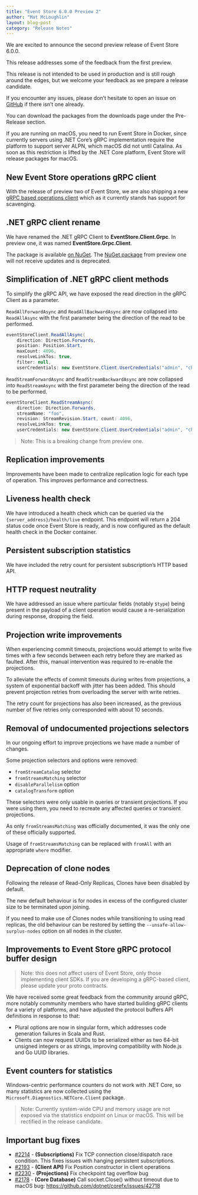 ```yaml
---
title: "Event Store 6.0.0 Preview 2"
author: "Mat McLoughlin"
layout: blog-post
category: "Release Notes"
---
```


We are excited to announce the second preview release of Event Store 6.0.0.

This release addresses some of the feedback from the first preview.

This release is not intended to be used in production and is still rough around the edges, but we welcome your feedback as we prepare a release candidate.

If you encounter any issues, please don’t hesitate to open an issue on [GitHub](https://github.com/eventstore/eventstore) if there isn’t one already.

You can download the packages from the downloads page under the Pre-Release section.

If you are running on macOS, you need to run Event Store in Docker, since currently servers using .NET Core’s gRPC implementation require the platform to support server ALPN, which macOS did not until Catalina. As soon as this restriction is lifted by the .NET Core platform, Event Store will release packages for macOS.

## New Event Store operations gRPC client

With the release of preview two of Event Store, we are also shipping a new [gRPC based operations client](https://www.nuget.org/packages/EventStore.Client.Operations.Grpc/6.0.0-preview2) which as it currently stands has support for scavenging.

## .NET gRPC client rename

We have renamed the .NET gRPC Client to **EventStore.Client.Grpc**. In preview one, it was named **EventStore.Grpc.Client**.

The package is available [on NuGet](https://www.nuget.org/packages/EventStore.Client.Grpc/). The [NuGet package](https://www.nuget.org/packages/EventStore.Grpc.Client/6.0.0-preview1) from preview one will not receive updates and is deprecated.

## Simplification of .NET gRPC client methods

To simplify the gRPC API, we have exposed the read direction in the gRPC Client as a parameter.

`ReadAllForwardAsync` and `ReadAllBackwardAsync` are now collapsed into `ReadAllAsync` with the first parameter being the direction of the read to be performed.

```csharp
eventStoreClient.ReadAllAsync(
    direction: Direction.Forwards,
    position: Position.Start,
    maxCount: 4096,
    resolveLinkTos: true,
    filter: null,
    userCredentials: new EventStore.Client.UserCredentials("admin", "changeit"));
```

`ReadStreamForwardAsync` and `ReadStreamBackwardAsync` are now collapsed into `ReadStreamAsync` with the first parameter being the direction of the read to be performed.

```csharp
eventStoreClient.ReadStreamAsync(
    direction: Direction.Forwards,
    streamName: "foo",
    revision: StreamRevision.Start, count: 4096,
    resolveLinkTos: true,
    userCredentials: new EventStore.Client.UserCredentials("admin", "changeit"));
```

> Note: This is a breaking change from preview one.

## Replication improvements

Improvements have been made to centralize replication logic for each type of operation. This improves performance and correctness.

## Liveness health check

We have introduced a health check which can be queried via the `{server_address}/health/live` endpoint. This endpoint will return a 204 status code once Event Store is ready, and is now configured as the default health check in the Docker container.

## Persistent subscription statistics

We have included the retry count for persistent subscription’s HTTP based API.

## HTTP request neutrality

We have addressed an issue where particular fields (notably `$type`) being present in the payload of a client operation would cause a re-serialization during response, dropping the field.

## Projection write improvements

When experiencing commit timeouts, projections would attempt to write five times with a few seconds between each retry before they are marked as faulted. After this, manual intervention was required to re-enable the projections.

To alleviate the effects of commit timeouts during writes from projections, a system of exponential backoff with jitter has been added. This should prevent projection retries from overloading the server with write retries.

The retry count for projections has also been increased, as the previous number of five retries only corresponded with about 10 seconds.

## Removal of undocumented projections selectors

In our ongoing effort to improve projections we have made a number of changes.

Some projection selectors and options were removed:

- `fromStreamCatalog` selector
- `fromStreamsMatching` selector
- `disableParallelism` option
- `catalogTransform` option

These selectors were only usable in queries or transient projections. If you were using them, you need to recreate any affected queries or transient projections.

As only `fromStreamsMatching` was officially documented, it was the only one of these officially supported.

Usage of `fromStreamsMatching` can be replaced with `fromAll` with an appropriate `where` modifier.

## Deprecation of clone nodes

Following the release of Read-Only Replicas, Clones have been disabled by default.

The new default behaviour is for nodes in excess of the configured cluster size to be terminated upon joining.

If you need to make use of Clones nodes while transitioning to using read replicas, the old behaviour can be restored by setting the `--unsafe-allow-surplus-nodes` option on all nodes in the cluster.

## Improvements to Event Store gRPC protocol buffer design

> Note: this does not affect users of Event Store, only those implementing client SDKs. If you are developing a gRPC-based client, please update your proto contracts.

We have received some great feedback from the community around gRPC, more notably community members who have started building gRPC clients for a variety of platforms, and have adjusted the protocol buffers API definitions in response to that:

- Plural options are now in singular form, which addresses code generation failures in Scala and Rust.
- Clients can now request UUIDs to be serialized either as two 64-bit unsigned integers or as strings, improving compatibility with Node.js and Go UUID libraries.

## Event counters for statistics

Windows-centric performance counters do not work with .NET Core, so many statistics are now collected using the `Microsoft.Diagnostics.NETCore.Client` package.

> Note: Currently system-wide CPU and memory usage are not exposed via the statistics endpoint on Linux or macOS. This will be rectified in the release candidate.

## Important bug fixes
* [#2214](https://github.com/EventStore/EventStore/pull/2214) - **(Subscriptions)** Fix TCP connection close/dispatch race condition. This fixes issues with hanging persistent subscriptions.
* [#2193](https://github.com/EventStore/EventStore/pull/2193) - **(Client API)** Fix Position constructor in client operations
* [#2230](https://github.com/EventStore/EventStore/pull/2230) - **(Projections)** Fix checkpoint tag overflow bug
* [#2178](https://github.com/EventStore/EventStore/pull/2178) - **(Core Database)** Call socket.Close() without timeout due to macOS bug: https://github.com/dotnet/corefx/issues/42718

